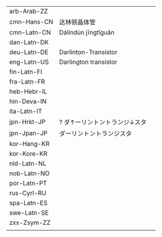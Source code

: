 | | | |
|-|-|-|
| arb-Arab-ZZ |  |  |
| cmn-Hans-CN | 达林顿晶体管 |  |
| cmn-Latn-CN | Dálíndùn jīngtǐguǎn |  |
| dan-Latn-DK |  |  |
| deu-Latn-DE | Darlinton-Transistor |  |
| eng-Latn-US | Darlington transistor |  |
| fin-Latn-FI |  |  |
| fra-Latn-FR |  |  |
| heb-Hebr-IL |  |  |
| hin-Deva-IN |  |  |
| ita-Latn-IT |  |  |
| jpn-Hrkt-JP | ? ダ↑ーリントントランジ↓スタ |  |
| jpn-Jpan-JP | ダーリントントランジスタ |  |
| kor-Hang-KR |  |  |
| kor-Kore-KR |  |  |
| nld-Latn-NL |  |  |
| nob-Latn-NO |  |  |
| por-Latn-PT |  |  |
| rus-Cyrl-RU |  |  |
| spa-Latn-ES |  |  |
| swe-Latn-SE |  |  |
| zxx-Zsym-ZZ |  |  |
|  |  |  |

